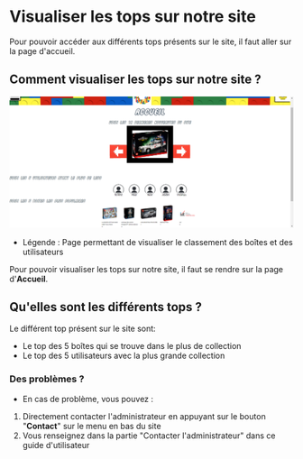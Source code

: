 # Visualiser les tops sur notre site

Pour pouvoir accéder aux différents tops présents sur le site, il faut aller sur la page d'accueil.

## Comment visualiser les tops sur notre site ?

<!-- <img src="../../img/VisualiserDesTop.png" alt="VisualiserDesTop" width="1000px"> -->
![Page permettant de visualiser le classement des boîtes et des utilisateurs](img/VisualiserDesTop.png)
- Légende : Page permettant de visualiser le classement des boîtes et des utilisateurs

Pour pouvoir visualiser les tops sur notre site, il faut se rendre sur la page d'**Accueil**.

## Qu'elles sont les différents tops ?

Le différent top présent sur le site sont:

- Le top des 5 boîtes qui se trouve dans le plus de collection
- Le top des 5 utilisateurs avec la plus grande collection

### Des problèmes ?

- En cas de problème, vous pouvez :

1. Directement contacter l'administrateur en appuyant sur le bouton "**Contact**" sur le menu en bas du site
2. Vous renseignez dans la partie "Contacter l'administrateur" dans ce guide d'utilisateur
